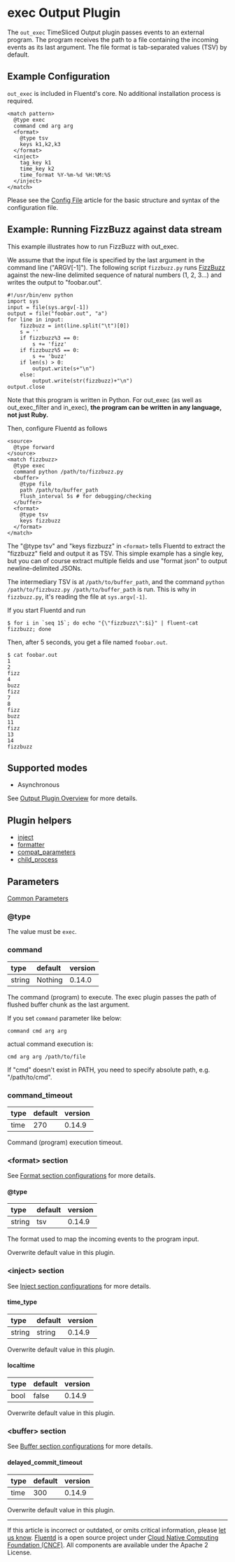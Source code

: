 # exec Output Plugin

The `out_exec` TimeSliced Output plugin passes events to an external
program. The program receives the path to a file containing the incoming
events as its last argument. The file format is tab-separated values
(TSV) by default.


## Example Configuration

`out_exec` is included in Fluentd's core. No additional installation
process is required.

``` {.CodeRay}
<match pattern>
  @type exec
  command cmd arg arg
  <format>
    @type tsv
    keys k1,k2,k3
  </format>
  <inject>
    tag_key k1
    time_key k2
    time_format %Y-%m-%d %H:%M:%S
  </inject>
</match>
```

Please see the [Config File](/configuration/config-file.md) article for the basic
structure and syntax of the configuration file.


## Example: Running FizzBuzz against data stream

This example illustrates how to run FizzBuzz with out\_exec.

We assume that the input file is specified by the last argument in the
command line ("ARGV\[-1\]"). The following script `fizzbuzz.py` runs
[FizzBuzz](http://en.wikipedia.org/wiki/Fizz_buzz) against the new-line
delimited sequence of natural numbers (1, 2, 3...) and writes the output
to "foobar.out".

``` {.CodeRay}
#!/usr/bin/env python
import sys
input = file(sys.argv[-1])
output = file("foobar.out", "a")
for line in input:
    fizzbuzz = int(line.split("\t")[0])
    s = ''
    if fizzbuzz%3 == 0:
        s += 'fizz'
    if fizzbuzz%5 == 0:
        s += 'buzz'
    if len(s) > 0:
        output.write(s+"\n")
    else:
        output.write(str(fizzbuzz)+"\n")
output.close
```

Note that this program is written in Python. For out\_exec (as well as
out\_exec\_filter and in\_exec), **the program can be written in any
language, not just Ruby.**

Then, configure Fluentd as follows

``` {.CodeRay}
<source>
  @type forward
</source>
<match fizzbuzz>
  @type exec
  command python /path/to/fizzbuzz.py
  <buffer>
    @type file
    path /path/to/buffer_path
    flush_interval 5s # for debugging/checking
  </buffer>
  <format>
    @type tsv
    keys fizzbuzz
  </format>
</match>
```

The "@type tsv" and "keys fizzbuzz" in `<format>` tells Fluentd to
extract the "fizzbuzz" field and output it as TSV. This simple example
has a single key, but you can of course extract multiple fields and use
"format json" to output newline-delimited JSONs.

The intermediary TSV is at `/path/to/buffer_path`, and the command
`python /path/to/fizzbuzz.py /path/to/buffer_path` is run. This is why
in `fizzbuzz.py`, it's reading the file at `sys.argv[-1]`.

If you start Fluentd and run

``` {.CodeRay}
$ for i in `seq 15`; do echo "{\"fizzbuzz\":$i}" | fluent-cat fizzbuzz; done
```

Then, after 5 seconds, you get a file named `foobar.out`.

``` {.CodeRay}
$ cat foobar.out
1
2
fizz
4
buzz
fizz
7
8
fizz
buzz
11
fizz
13
14
fizzbuzz
```


## Supported modes

-   Asynchronous

See [Output Plugin Overview](/plugins/output/README.md) for more details.


## Plugin helpers

-   [inject](/developer/api-plugin-helper-inject.md)
-   [formatter](/developer/api-plugin-helper-formatter.md)
-   [compat\_parameters](/developer/api-plugin-helper-compat_parameters.md)
-   [child\_process](/developer/api-plugin-helper-child_process.md)


## Parameters

[Common Parameters](/configuration/plugin-common-parameters.md)

### @type

The value must be `exec`.


### command

| type   | default | version |
|:-------|:--------|:--------|
| string | Nothing | 0.14.0  |

The command (program) to execute. The exec plugin passes the path of
flushed buffer chunk as the last argument.

If you set `command` parameter like below:

``` {.CodeRay}
command cmd arg arg
```

actual command execution is:

``` {.CodeRay}
cmd arg arg /path/to/file
```

If \"cmd\" doesn't exist in PATH, you need to specify absolute path,
e.g. \"/path/to/cmd\".


### command\_timeout

| type | default | version |
|:-----|:--------|:--------|
| time | 270     | 0.14.9  |

Command (program) execution timeout.


### &lt;format&gt; section

See [Format section configurations](/configuration/format-section.md) for more details.

#### @type

| type   | default | version |
|:-------|:--------|:--------|
| string | tsv     | 0.14.9  |

The format used to map the incoming events to the program input.

Overwrite default value in this plugin.


### &lt;inject&gt; section

See [Inject section configurations](/configuration/inject-section.md) for more details.

#### time\_type

| type   | default | version |
|:-------|:--------|:--------|
| string | string  | 0.14.9  |

Overwrite default value in this plugin.

#### localtime

| type | default | version |
|:-----|:--------|:--------|
| bool | false   | 0.14.9  |

Overwrite default value in this plugin.

### &lt;buffer&gt; section

See [Buffer section configurations](/configuration/buffer-section.md) for more details.

#### delayed\_commit\_timeout

| type | default | version |
|:-----|:--------|:--------|
| time | 300     | 0.14.9  |

Overwrite default value in this plugin.


------------------------------------------------------------------------

If this article is incorrect or outdated, or omits critical information, please [let us know](https://github.com/fluent/fluentd-docs/issues?state=open).
[Fluentd](http://www.fluentd.org/) is a open source project under [Cloud Native Computing Foundation (CNCF)](https://cncf.io/). All components are available under the Apache 2 License.
